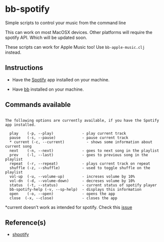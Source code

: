 # bb-spotify

Simple scripts to control your music from the command line

This can work on most MacOSX devices. Other platforms will
require the spotify API. Which will be updated soon.

These scripts can work for Apple Music too! Use `bb-apple-music.clj` instead.

## Instructions

 - Have the [Spotify](https://www.spotify.com/download/other/) app installed on your machine.

 - Have [bb](https://github.com/borkdude/babashka) installed on your machine.

## Commands available

```text

The following options are currently available, if you have the Spotify app installed.

  play    (-p, --play)             - play current track
  pause   (-s, --pause)            - pause current track
  * current (-c, --current)          - shows some information about current song
  next    (-n, --next)             - goes to next song in the playlist
  prev    (-l, --last)             - goes to previous song in the playlist
  repeat  (-r, --repeat)           - plays current track on repeat
  shuffle (-z, --shuffle)          - used to toggle shuffle on the playlist
  vol-up  (-u, --volume-up)        - increses volume by 10%
  vol-dn  (-d, --volume-down)      - decreses volume by 10%
  status  (-t, --status)           - current status of spotify player
  bb-spotify-help (-v, --sp-help)  - displays this information
  open    (-o, --open)             - opens the app
  close  (-x, --close)             - closes the app

```

*current doesn't work as intended for spotify. Check this [issue](https://github.com/kolharsam/bb-spotify/issues/1)

## Reference(s)

 - [shpotify](https://github.com/hnarayanan/shpotify)
